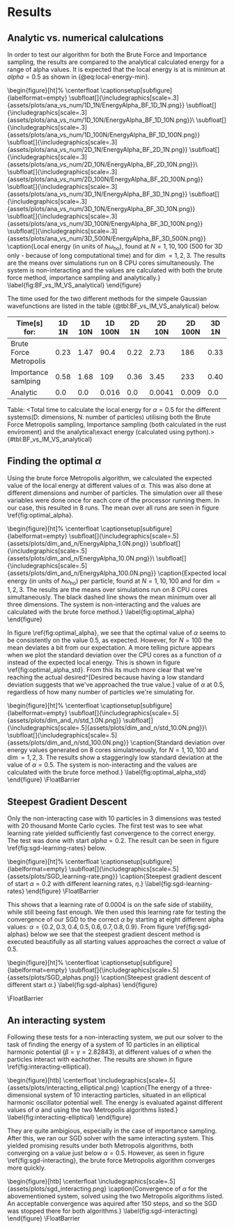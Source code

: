 # Results

## Analytic vs. numerical calulcations

In order to test our algorithm for both the Brute Force and Importance sampling, the results are compared to the analytical calculated energy for a range of alpha values. It is expected that the local energy is at is minimun at $alpha  = 0.5$ as shown in {@eq:local-energy-min}. 

\begin{figure}[ht]%
  \centerfloat
  \captionsetup[subfigure]{labelformat=empty}
   \subfloat[]{\includegraphics[scale=.3]{assets/plots/ana_vs_num/1D_1N/EnergyAlpha_BF_1D_1N.png}}
  \subfloat[]{\includegraphics[scale=.3]{assets/plots/ana_vs_num/1D_10N/EnergyAlpha_BF_1D_10N.png}}\\
  \subfloat[]{\includegraphics[scale=.3]{assets/plots/ana_vs_num/1D_100N/EnergyAlpha_BF_1D_100N.png}}
  \subfloat[]{\includegraphics[scale=.3]{assets/plots/ana_vs_num/2D_1N/EnergyAlpha_BF_2D_1N.png}}
  \subfloat[]{\includegraphics[scale=.3]{assets/plots/ana_vs_num/2D_10N/EnergyAlpha_BF_2D_10N.png}}\\
  \subfloat[]{\includegraphics[scale=.3]{assets/plots/ana_vs_num/2D_100N/EnergyAlpha_BF_2D_100N.png}}
  \subfloat[]{\includegraphics[scale=.3]{assets/plots/ana_vs_num/3D_1N/EnergyAlpha_BF_3D_1N.png}}
  \subfloat[]{\includegraphics[scale=.3]{assets/plots/ana_vs_num/3D_10N/EnergyAlpha_BF_3D_10N.png}}
  \subfloat[]{\includegraphics[scale=.3]{assets/plots/ana_vs_num/3D_100N/EnergyAlpha_BF_3D_100N.png}}
  \subfloat[]{\includegraphics[scale=.3]{assets/plots/ana_vs_num/3D_500N/EnergyAlpha_BF_3D_500N.png}}
  \caption{Local energy (in units of $\hbar\omega_\text{ho}$), found at $N=1,10,100$ (500 for 3D only - because of long computational time)  and for $\dim= 1,2,3$. The results are the means over simulations run on 8 CPU cores simultaneously. The system is non-interacting and the values are calculated with both the brute force method, importance sampling and analytically.}
  \label{fig:BF_vs_IM_VS_analytical}
\end{figure}

The time used for the two different methods for the simpele Gaussian wavefunctions are listed in the table {@tbl:BF_vs_IM_VS_analytical} below. 

| Time[s] for: | 1D 1N | 1D 10N | 1D 100N | 2D 1N | 2D 10N   | 2D 100N | 3D 1N | 3D 10N | 3D 100N |3D 500N |
|------------------------|-------|--------|---------|------- |----------|---------|-------|--------|---------|---------
| Brute Force Metropolis | 0.23  | 1.47   | 90.4    | 0.22   | 2.73     | 186     | 0.33   | 2.95   | 161    |  3990  |
| Importance samlping    | 0.58  | 1.68   | 109     | 0.36   | 3.45     | 233     | 0.40   | 3.71   | 214    |  5280  |
| Analytic               | 0.0   | 0.0    | 0.016    | 0.0   | 0.0041   | 0.009  | 0.0    | 0.001  |  0.004 | 0.02  |

Table: <Total time to calculate the local energy for $\alpha = 0.5$ for the different systems(D: dimensions, N: number of particles) utilising both the Brute Force Metropolis sampling, Importance sampling (both calculated in the rust enviroment) and the analytical\exact energy (calculated using python).> {#tbl:BF_vs_IM_VS_analytical}

## Finding the optimal $\alpha$

Using the brute force Metropolis algorithm, we calculated the expected value of the local energy at different values of $\alpha$. This was also done at different dimensions and number of particles. The simulation over all these variables were done once for each core of the processor running them. In our case, this resulted in 8 runs. The mean over all runs are seen in figure \ref{fig:optimal_alpha}.

\begin{figure}[ht]%
  \centerfloat
  \captionsetup[subfigure]{labelformat=empty}
  \subfloat[]{\includegraphics[scale=.5]{assets/plots/dim_and_n/EnergyAlpha_1.0N.png}}
  \subfloat[]{\includegraphics[scale=.5]{assets/plots/dim_and_n/EnergyAlpha_10.0N.png}}\\
  \subfloat[]{\includegraphics[scale=.5]{assets/plots/dim_and_n/EnergyAlpha_100.0N.png}}
  \caption{Expected local energy (in units of $\hbar\omega_\text{ho}$) per particle, found at $N=1,10,100$ and for $\dim= 1,2,3$. The results are the means over simulations run on 8 CPU cores simultaneously. The black dashed line shows the mean minimum over all three dimensions. The system is non-interacting and the values are calculated with the brute force method.}
  \label{fig:optimal_alpha}
\end{figure}

In figure \ref{fig:optimal_alpha}, we see that the optimal value of $\alpha$ seems to be consistently on the value $0.5$, as expected. However, for $N = 100$ the mean deviates a bit from our expectation. A more telling picture appears when we plot the standard deviation over the CPU cores as a function of $\alpha$ instead of the expected local energy. This is shown in figure \ref{fig:optimal_alpha_std}. From this its much more clear that we're reaching the actual desired^[Desired because having a low standard deviation suggests that we've approached the true value.] value of $\alpha$ at $0.5$, regardless of how many number of particles we're simulating for.

\begin{figure}[ht]%
  \centerfloat
  \captionsetup[subfigure]{labelformat=empty}
  \subfloat[]{\includegraphics[scale=.5]{assets/plots/dim_and_n/std_1.0N.png}}
  \subfloat[]{\includegraphics[scale=.5]{assets/plots/dim_and_n/std_10.0N.png}}\\
  \subfloat[]{\includegraphics[scale=.5]{assets/plots/dim_and_n/std_100.0N.png}}
  \caption{Standard deviation over energy values generated on 8 cores simulatneously, for $N=1,10,100$ and $\dim=1,2,3$. The results show a staggeringly low standard deviation at the value of $\alpha = 0.5$. The system is non-interacting and the values are calculated with the brute force method.}
  \label{fig:optimal_alpha_std}
\end{figure}
\FloatBarrier


## Steepest Gradient Descent

Only the non-interacting case with 10 particles in 3 dimensions was tested with 20 thousand Monte Carlo cycles. The first test was to see what learning rate yielded sufficiently fast convergence to the correct energy. The test was done with start $alpha = 0.2$. The result can be seen in figure \ref{fig:sgd-learning-rates} below.

\begin{figure}[ht]%
  \centerfloat
  \captionsetup[subfigure]{labelformat=empty}
  \subfloat[]{\includegraphics[scale=.5]{assets/plots/SGD_learning-rate.png}}
  \caption{Steepest gradient descent of start $\alpha = 0.2$ with different learning rates, $\eta$.}
  \label{fig:sgd-learning-rates}
\end{figure}
\FloatBarrier

This shows that a learning rate of $0.0004$ is on the safe side of stability, while still beeing fast enough. We then used this learning rate for testing the convergence of our SGD to the correct $\alpha$ by starting at eight different alpha values: $\alpha = \{0.2, 0.3, 0.4, 0.5, 0.6, 0.7, 0.8, 0.9\}$. From figure \ref{fig:sgd-alphas} below we see that the steepest gradient descent method is executed beautifully as all starting values approaches the correct $\alpha$ value of $0.5$.

\begin{figure}[ht]%
  \centerfloat
  \captionsetup[subfigure]{labelformat=empty}
  \subfloat[]{\includegraphics[scale=.5]{assets/plots/SGD_alphas.png}}
  \caption{Steepest gradient descent of different start $\alpha$.}
  \label{fig:sgd-alphas}
\end{figure}

\FloatBarrier


## An interacting system

Following these tests for a non-interacting system, we put our solver to the task of finding the energy of a system of $10$ particles in an elliptical harmonic potential ($\beta = \gamma = 2.82843$), at different values of $\alpha$ when the particles interact with eachother. The results are shown in figure \ref{fig:interacting-elliptical}.

\begin{figure}[htb]
  \centerfloat
  \includegraphics[scale=.5]{assets/plots/interacting_elliptical.png}
  \caption{The energy of a three-dimensional system of $10$ interacting particles, situated in an elliptical harmonic oscillator potential well. The energy is evaluated against different values of $\alpha$ and using the two Metropolis algorithms listed.}
  \label{fig:interacting-elliptical}
\end{figure}

They are quite ambigious, especially in the case of importance sampling. After this, we ran our SGD solver with the same interacting system. This yielded promising results under both Metropolis algorithms, both converging on a value just below $\alpha = 0.5$. However, as seen in figure \ref{fig:sgd-interacting}, the brute force Metropolis algorithm converges more quickly.

\begin{figure}[htb]
  \centerfloat
  \includegraphics[scale=.5]{assets/plots/sgd_interacting.png}
  \caption{Convergence of $\alpha$ for the abovementioned system, solved using the two Metropolis algorithms listed. An acceptable convergence was aquired after $150$ steps, and so the SGD was stopped there for both algorithms.}
  \label{fig:sgd-interacting}
\end{figure}
\FloatBarrier
